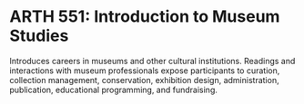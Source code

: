 # ARTH 551: Introduction to Museum Studies

Introduces careers in museums and other cultural institutions. Readings and interactions with museum professionals expose participants to curation, collection management, conservation, exhibition design, administration, publication, educational programming, and fundraising.